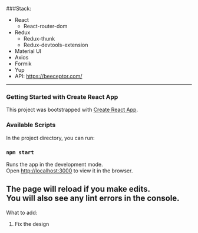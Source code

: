 ###Stack:
* React
  * React-router-dom
* Redux
  * Redux-thunk
  * Redux-devtools-extension
* Material UI
* Axios
* Formik
* Yup
* API: https://beeceptor.com/

---
### Getting Started with Create React App

This project was bootstrapped with [Create React App](https://github.com/facebook/create-react-app).

### Available Scripts

In the project directory, you can run:

### `npm start`

Runs the app in the development mode.\
Open [http://localhost:3000](http://localhost:3000) to view it in the browser.

The page will reload if you make edits.\
You will also see any lint errors in the console.
---
What to add:
1. Fix the design
